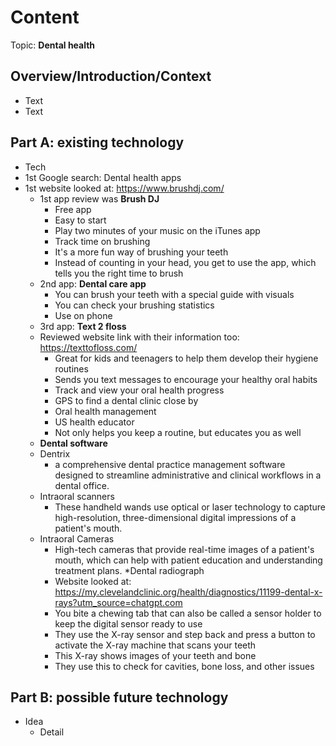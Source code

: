# Content
Topic: **Dental health**

## Overview/Introduction/Context
* Text
* Text

## Part A: existing technology
* Tech
* 1st Google search: Dental health apps
* 1st website looked at: https://www.brushdj.com/
  * 1st app review was **Brush DJ**
      * Free app
      * Easy to start
      * Play two minutes of your music on the iTunes app
      * Track time on brushing
      * It's a more fun way of brushing your teeth
      * Instead of counting in your head, you get to use the app, which tells you the right time to brush
  * 2nd app: **Dental care app**
      * You can brush your teeth with a special guide with visuals
      * You can check your brushing statistics
      * Use on phone
  * 3rd app: **Text 2 floss**
  * Reviewed website link with their information too: https://texttofloss.com/
      * Great for kids and teenagers to help them develop their hygiene routines
      * Sends you text messages to encourage your healthy oral habits
      * Track and view your oral health progress
      * GPS to find a dental clinic close by
      * Oral health management
      * US health educator
      * Not only helps you keep a routine, but educates you as well
  * **Dental software**
  * Dentrix
      * a comprehensive dental practice management software designed to streamline administrative and clinical workflows in a dental office. 
  * Intraoral scanners
      * These handheld wands use optical or laser technology to capture high-resolution, three-dimensional digital impressions of a patient's mouth.
  * Intraoral Cameras
      * High-tech cameras that provide real-time images of a patient's mouth, which can help with patient education and understanding treatment plans.
  *Dental radiograph
      * Website looked at: https://my.clevelandclinic.org/health/diagnostics/11199-dental-x-rays?utm_source=chatgpt.com
      * You bite a chewing tab that can also be called a sensor holder to keep the digital sensor ready to use
      * They use the X-ray sensor and step back and press a button to activate the X-ray machine that scans your teeth
      * This X-ray shows images of your teeth and bone
      * They use this to check for cavities, bone loss, and other issues
## Part B: possible future technology
* Idea
  * Detail
